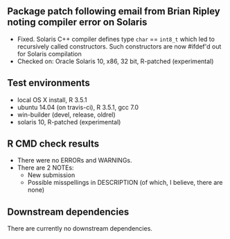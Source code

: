 ## Package patch following email from Brian Ripley noting compiler error on Solaris
* Fixed.  Solaris C++ compiler defines type `char` == `int8_t` which led to recursively called constructors.  Such constructors are now #ifdef'd out for Solaris compilation
* Checked on: Oracle Solaris 10, x86, 32 bit, R-patched (experimental)

## Test environments
* local OS X install, R 3.5.1
* ubuntu 14.04 (on travis-ci), R 3.5.1, gcc 7.0
* win-builder (devel, release, oldrel)
* solaris 10, R-patched (experimental)

## R CMD check results
* There were no ERRORs and WARNINGs.
* There are 2 NOTEs:
  - New submission
  - Possible misspellings in DESCRIPTION (of which, I believe, there are none)

## Downstream dependencies
There are currently no downstream dependencies.
